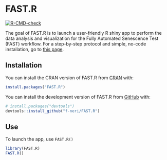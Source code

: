 
<!-- README.md is generated from README.Rmd. Please edit that file -->

# FAST.R

<!-- badges: start -->

[![R-CMD-check](https://github.com/f-neri/FAST.R/actions/workflows/R-CMD-check.yaml/badge.svg)](https://github.com/f-neri/FAST.R/actions/workflows/R-CMD-check.yaml)
<!-- badges: end -->

The goal of FAST.R is to launch a user-friendly R shiny app to perform
the data analysis and visualization for the Fully Automated Senescence
Test (FAST) workflow. For a step-by-step protocol and simple, no-code
installation, go to [this page](https://gerencserlab.github.io/FAST/).

## Installation

You can install the CRAN version of FAST.R from
[CRAN](https://cran.r-project.org/) with:

``` r
install.packages("FAST.R")
```

You can install the development version of FAST.R from
[GitHub](https://github.com/) with:

``` r
# install.packages("devtools")
devtools::install_github("f-neri/FAST.R")
```

## Use

To launch the app, use `FAST.R()`

``` r
library(FAST.R)
FAST.R()
```
